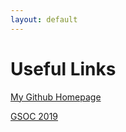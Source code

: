 ```yaml
---
layout: default
---
```


# Useful Links

[My Github Homepage](https://github.com/AlexandraLivadas)

[GSOC 2019](/pages/gsoc-2019.md)
